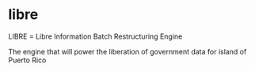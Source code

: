libre
=====

LIBRE = Libre Information Batch Restructuring Engine


The engine that will power the liberation of government data for island of Puerto Rico

